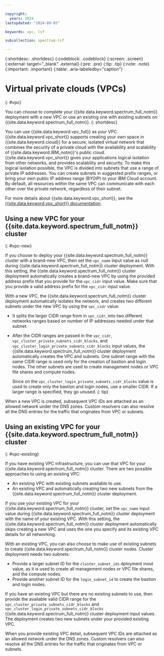 ```yaml
---

copyright:
  years: 2024
lastupdated: "2024-09-02"

keywords: vpc, lsf

subcollection: spectrum-lsf

---
```


{:shortdesc: .shortdesc}
{:codeblock: .codeblock}
{:screen: .screen}
{:external: target="_blank" .external}
{:pre: .pre}
{:tip: .tip}
{:note: .note}
{:important: .important}
{:table: .aria-labeledby="caption"}

# Virtual private clouds (VPCs)
{: #vpc}

You can choose to complete your {{site.data.keyword.spectrum_full_notm}} deployment with a new VPC or use an existing one with existing subnets on {{site.data.keyword.spectrum_full_notm}}.
{: shortdesc}

You can use {{site.data.keyword.vpc_full}} as your VPC. {{site.data.keyword.vpc_short}} supports creating your own space in {{site.data.keyword.cloud}} for a secure, isolated virtual network that combines the security of a private cloud with the availability and scalability of {{site.data.keyword.IBM_notm}}'s public cloud. {{site.data.keyword.vpc_short}} gives your applications logical isolation from other networks, and provides scalability and security. To make this logical isolation possible, the VPC is divided into subnets that use a range of private IP addresses. You can create subnets in suggested prefix ranges, or bring your own public IP address range (BYOIP) to your IBM Cloud account. By default, all resources within the same VPC can communicate with each other over the private network, regardless of their subnet.

For more details about {{site.data.keyword.vpc_short}}, see the [{{site.data.keyword.vpc_short}} documentation](/docs/vpc?topic=vpc-about-vpc).

## Using a new VPC for your {{site.data.keyword.spectrum_full_notm}} cluster
{: #vpc-new}

If you choose to deploy your {{site.data.keyword.spectrum_full_notm}} cluster with a brand-new VPC, then set the `vpc_name` input value as null during {{site.data.keyword.spectrum_full_notm}} cluster deployment. With this setting, the {{site.data.keyword.spectrum_full_notm}} cluster deployment automatically creates a brand-new VPC by using the provided address prefix that you provide for the `vpc_cidr` input value. Make sure that you provide a valid address prefix for the `vpc_cidr` input value.

With a new VPC, the {{site.data.keyword.spectrum_full_notm}} cluster deployment automatically isolates the network, and creates two different subnets under the new VPC by using the `vpc_cidr` value:

* It splits the larger CIDR range from in `vpc_cidr`, into two different networks ranges based on number of IP addresses needed under that subnet.

* After the CIDR ranges are passed in the `vpc_cidr`, `vpc_cluster_private_subnets_cidr_blocks`, and `vpc_cluster_login_private_subnets_cidr_blocks` input values, the {{site.data.keyword.spectrum_full_notm}} cluster deployment automatically creates the VPC and subnets. One subnet range with the same CIDR range is used only for the creation of bastion and login nodes. The other subnets are used to create management nodes or VPC file shares and compute nodes.

   Since on the `vpc_cluster_login_private_subnets_cidr_blocks` value is used to create only the bastion and login nodes, use a smaller CIDR. If a larger range is specified, they go unused.
   {: tip}

When a new VPC is created, subsequent VPC IDs are attached as an allowed network under the DNS zones. Custom resolvers can also resolve all the DNS entries for the traffic that originates from VPC or subnets.

## Using an existing VPC for your {{site.data.keyword.spectrum_full_notm}} cluster
{: #vpc-existing}

If you have existing VPC infrastructure, you can use that VPC for your {{site.data.keyword.spectrum_full_notm}} cluster. There are two possible approaches to using an existing VPC:

* An existing VPC with existing subnets available to use.
* An existing VPC and automatically creating two new subnets from the {{site.data.keyword.spectrum_full_notm}} cluster deployment.

If you use your existing VPC for your {{site.data.keyword.spectrum_full_notm}} cluster, set the `vpc_name` input value during {{site.data.keyword.spectrum_full_notm}} cluster deployment with the name of your existing VPC. With this setting, the {{site.data.keyword.spectrum_full_notm}} cluster deployment automatically skips creating a new VPC and uses the one you specify and its existing VPC details for all networking.

With an existing VPC, you can also choose to make use of existing subnets to create {{site.data.keyword.spectrum_full_notm}} cluster nodes. Cluster deployment needs two subnets:

* Provide a larger subnet ID for the `cluster_subnet_ids` dployment inout value, as it is used to create all management nodes or VPC file shares, and the compute nodes.
* Provide another subnet ID for the `login_subnet_id` to create the bastion and login nodes.

If you have an existing VPC but there are no existing subnets to use, then provide the available valid CIDR range for the `vpc_cluster_private_subnets_cidr_blocks` and `vpc_cluster_login_private_subnets_cidr_blocks` {{site.data.keyword.spectrum_full_notm}} cluster deployment input values. The deployment creates two new subnets under your provided existing VPC.

When you provide existing VPC detail, subsequent VPC IDs are attached as an allowed network under the DNS zones. Custom resolvers can also resolve all the DNS entries for the traffic that originates from VPC or subnets.
